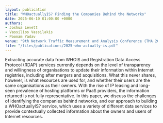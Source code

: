 ```yaml
---
layout: publication
title: "WHOactuallyIS? Finding the Companies Behind the Networks"
date: 2025-06-10 01:00:00 +0000
authors:
- Joshua Levett
- Vassilios Vassilakis
- Poonam Yadav
venue: "9th Network Traffic Measurement and Analysis Conference (TMA 2025)"
file: "/files/publications/2025-who-actually-is.pdf"
---
```


Extracting accurate data from WHOIS and Registration Data Access Protocol (RDAP) services currently depends on the level of transparency and willingness of organisations to update their information within Internet registries, including after mergers and acquisitions. What this never shares, however, is what resources are used for, and whether their users are the same organisations as their owners. With the rise of IP leasing and long-seen prevalence of hosting platforms or PaaS providers, the information returned is not fully representative. In this paper, we discuss the challenges of identifying the companies behind networks, and our approach to building a WHOactuallyIS? service, which uses a variety of different data services to provide contextually collected information about the owners and users of Internet resources.